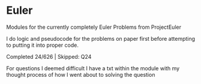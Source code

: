 # Euler
Modules for the currently completely Euler Problems from ProjectEuler

I do logic and pseudocode for the problems on paper first before attempting to putting it into proper code.

Completed 24/626 | Skipped: Q24

For questions I deemed difficult I have a txt within the module with my thought process of how I went about to solving
the question
